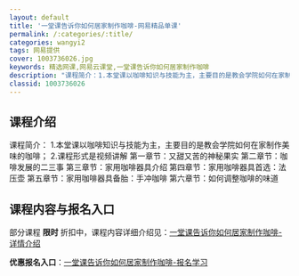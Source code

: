 ```yaml
---
layout: default
title: '一堂课告诉你如何居家制作咖啡-网易精品单课'
permalink: /:categories/:title/
categories: wangyi2
tags: 网易提供
cover: 1003736026.jpg
keywords: 精选网课,网易云课堂,一堂课告诉你如何居家制作咖啡
description: "课程简介：1.本堂课以咖啡知识与技能为主，主要目的是教会学院如何在家制作美味的咖啡；2.课程形式是视频讲解第一章节：又甜又苦的神秘果实第二章节：咖啡发展的二三事第三章节：家用咖啡器具介绍第四"
classid: 1003736026
---
```


## 课程介绍

课程简介：
1.本堂课以咖啡知识与技能为主，主要目的是教会学院如何在家制作美味的咖啡；
2.课程形式是视频讲解
第一章节：又甜又苦的神秘果实
第二章节：咖啡发展的二三事
第三章节：家用咖啡器具介绍
第四章节：家用咖啡器具首选：法压壶
第五章节：家用咖啡器具备胎：手冲咖啡
第六章节：如何调整咖啡的味道

## 课程内容与报名入口

部分课程 **限时** 折扣中，课程内容详细介绍见：[一堂课告诉你如何居家制作咖啡-详情介绍](https://study.163.com/course/introduction/1003736026.htm?share=1&shareId=1025206652&utm_campaign=share&utm_medium=iphoneShare&utm_source=&utm_u=1025206652)

**优惠报名入口**：[一堂课告诉你如何居家制作咖啡-报名学习](https://study.163.com/course/introduction/1003736026.htm?share=1&shareId=1025206652&utm_campaign=share&utm_medium=iphoneShare&utm_source=&utm_u=1025206652)

